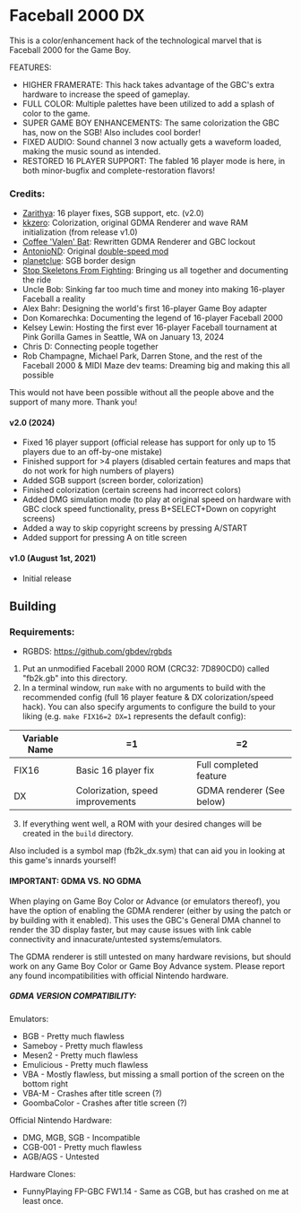 # Faceball 2000 DX

This is a color/enhancement hack of the technological marvel that is Faceball 2000 for the Game Boy.

FEATURES:
- HIGHER FRAMERATE: This hack takes advantage of the GBC's extra hardware to increase the speed of gameplay.
- FULL COLOR: Multiple palettes have been utilized to add a splash of color to the game.
- SUPER GAME BOY ENHANCEMENTS: The same colorization the GBC has, now on the SGB! Also includes cool border!
- FIXED AUDIO: Sound channel 3 now actually gets a waveform loaded, making the music sound as intended.
- RESTORED 16 PLAYER SUPPORT: The fabled 16 player mode is here, in both minor-bugfix and complete-restoration flavors!

### Credits:
- [Zarithya](https://twitch.tv/Zarithya): 16 player fixes, SGB support, etc. (v2.0)
- [kkzero](https://github.com/kkzero241): Colorization, original GDMA Renderer and wave RAM initialization (from release v1.0)
- [Coffee 'Valen' Bat](https://github.com/coffeevalenbat): Rewritten GDMA Renderer and GBC lockout
- [AntonioND](https://github.com/AntonioND): Original [double-speed mod](http://www.skylyrac.net/2014-06-04-faceball-2000-double-speed-mod-v0-1.html)
- [planetclue](https://planetclue.com): SGB border design
- [Stop Skeletons From Fighting](https://youtube.com/@StopSkeletonsFromFighting): Bringing us all together and documenting the ride
- Uncle Bob: Sinking far too much time and money into making 16-player Faceball a reality
- Alex Bahr: Designing the world's first 16-player Game Boy adapter
- Don Komarechka: Documenting the legend of 16-player Faceball 2000
- Kelsey Lewin: Hosting the first ever 16-player Faceball tournament at Pink Gorilla Games in Seattle, WA on January 13, 2024
- Chris D: Connecting people together
- Rob Champagne, Michael Park, Darren Stone, and the rest of the Faceball 2000 & MIDI Maze dev teams: Dreaming big and making this all possible

This would not have been possible without all the people above and the support of many more. Thank you!

#### v2.0 (2024)
- Fixed 16 player support (official release has support for only up to 15 players due to an off-by-one mistake)
- Finished support for >4 players (disabled certain features and maps that do not work for high numbers of players)
- Added SGB support (screen border, colorization)
- Finished colorization (certain screens had incorrect colors)
- Added DMG simulation mode (to play at original speed on hardware with GBC clock speed functionality, press B+SELECT+Down on copyright screens)
- Added a way to skip copyright screens by pressing A/START
- Added support for pressing A on title screen

#### v1.0 (August 1st, 2021)
- Initial release

## Building
### Requirements:
- RGBDS: https://github.com/gbdev/rgbds

1. Put an unmodified Faceball 2000 ROM (CRC32: 7D890CD0) called "fb2k.gb" into this directory.
2. In a terminal window, run `make` with no arguments to build with the recommended config (full 16 player feature & DX colorization/speed hack). You can also specify arguments to configure the build to your liking (e.g. `make FIX16=2 DX=1` represents the default config):

| Variable Name | =1                               | =2                       |
| ---           | ---                              | ---                      |
| FIX16         | Basic 16 player fix              | Full completed feature   |
| DX            | Colorization, speed improvements | GDMA renderer (See below)|

3. If everything went well, a ROM with your desired changes will be created in the `build` directory.

Also included is a symbol map (fb2k_dx.sym) that can aid you in looking at this game's innards yourself!

#### IMPORTANT: GDMA VS. NO GDMA
When playing on Game Boy Color or Advance (or emulators thereof), you have the option of enabling the GDMA renderer (either by using the patch or by building with it enabled). This uses the GBC's General DMA channel to render the 3D display faster, but may cause issues with link cable connectivity and innacurate/untested systems/emulators.

The GDMA renderer is still untested on many hardware revisions, but should work on any Game Boy Color or Game Boy Advance system. Please report any found incompatibilities with official Nintendo hardware.

##### GDMA VERSION COMPATIBILITY:
Emulators:
- BGB - Pretty much flawless
- Sameboy - Pretty much flawless
- Mesen2 - Pretty much flawless
- Emulicious - Pretty much flawless
- VBA - Mostly flawless, but missing a small portion of the screen on the bottom right
- VBA-M - Crashes after title screen (?)
- GoombaColor - Crashes after title screen (?)

Official Nintendo Hardware:
- DMG, MGB, SGB - Incompatible
- CGB-001 - Pretty much flawless
- AGB/AGS - Untested

Hardware Clones:
- FunnyPlaying FP-GBC FW1.14 - Same as CGB, but has crashed on me at least once.